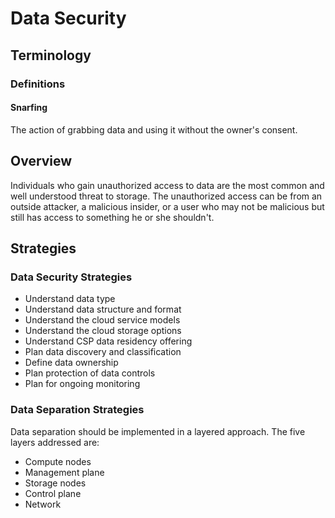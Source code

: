 # Data Security

## Terminology

### Definitions

#### Snarfing

The action of grabbing data and using it without the owner's consent.

## Overview

Individuals who gain unauthorized access to data are the most common and well understood threat to storage. The unauthorized access can be from an outside attacker, a malicious insider, or a user who may not be malicious but still has access to something he or she shouldn't.

## Strategies

### Data Security Strategies

- Understand data type
- Understand data structure and format
- Understand the cloud service models
- Understand the cloud storage options
- Understand CSP data residency offering
- Plan data discovery and classification
- Define data ownership
- Plan protection of data controls
- Plan for ongoing monitoring

### Data Separation Strategies

Data separation should be implemented in a layered approach. The five layers addressed are:

- Compute nodes
- Management plane
- Storage nodes
- Control plane
- Network